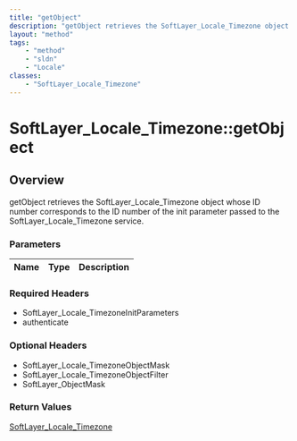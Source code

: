 ```yaml
---
title: "getObject"
description: "getObject retrieves the SoftLayer_Locale_Timezone object whose ID number corresponds to the ID number of the init parame... "
layout: "method"
tags:
    - "method"
    - "sldn"
    - "Locale"
classes:
    - "SoftLayer_Locale_Timezone"
---
```

# SoftLayer_Locale_Timezone::getObject
## Overview 
getObject retrieves the SoftLayer_Locale_Timezone object whose ID number corresponds to the ID number of the init parameter passed to the SoftLayer_Locale_Timezone service. 

### Parameters 
|Name | Type | Description |
| --- | --- | --- |


### Required Headers
* SoftLayer_Locale_TimezoneInitParameters
* authenticate

### Optional Headers
* SoftLayer_Locale_TimezoneObjectMask
* SoftLayer_Locale_TimezoneObjectFilter
* SoftLayer_ObjectMask

### Return Values
<a href='/reference/datatypes/SoftLayer_Locale_Timezone'>SoftLayer_Locale_Timezone </a>
